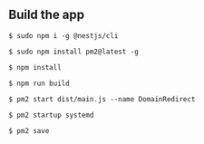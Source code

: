<h2>Build the app</h2>
<code>$ sudo npm i -g @nestjs/cli</code>

<code>$ sudo npm install pm2@latest -g</code>

<code>$ npm install</code>

<code>$ npm run build</code>

<code>$ pm2 start dist/main.js --name DomainRedirect</code>

<code>$ pm2 startup systemd</code>

<code>$ pm2 save</code>
